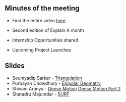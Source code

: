 ## Minutes of the meeting
- Find the entire video [here](https://youtu.be/UJ1e88sYMBQ)

- Second edition of Explain A month
- Internship Opportunities shared
- Upcoming Project Launches

## Slides

- Soumyadip Sarkar - [Triangulation](https://github.com/IEM-Computer-Vision/Meetups/blob/master/local/data/Triangulation_ppt.pptx?raw=true)
- Purbayan Chowdhury - [Epipolar Geometry](https://docs.google.com/presentation/d/1u0boGOqtxqJhwA8-IwB9J6Ii-1O4Wr4spN9MsFt3a2k/edit?usp=sharing)
- Shivam Aranya - [Dense Motion](https://github.com/IEM-Computer-Vision/Meetups/blob/master/local/data/Dense_Motion0.pdf)
[Dense Motion Part 2](https://github.com/IEM-Computer-Vision/Meetups/blob/master/local/data/Dense_Motion1.pdf)
- Shatadru Majumdar - [SURF]()
